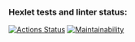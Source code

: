 ### Hexlet tests and linter status:
[![Actions Status](https://github.com/Senya0101/frontend-project-44/actions/workflows/hexlet-check.yml/badge.svg)](https://github.com/Senya0101/frontend-project-44/actions)
[![Maintainability](https://api.codeclimate.com/v1/badges/6640450540afa7f2a211/maintainability)](https://codeclimate.com/github/Senya0101/frontend-project-44/maintainability)